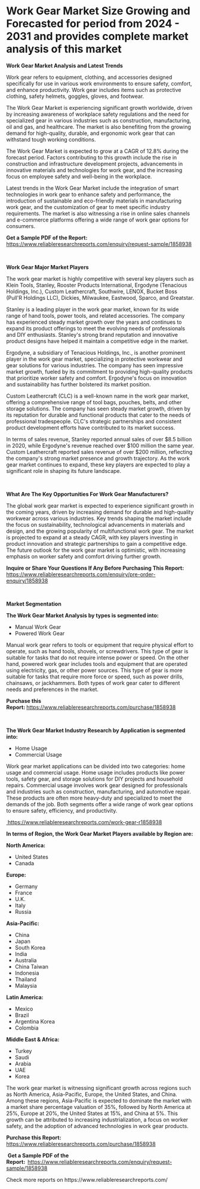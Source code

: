<p><h1>Work Gear Market Size Growing and Forecasted for period from 2024 - 2031 and provides complete market analysis of this market</h1></p><p><strong>Work Gear Market Analysis and Latest Trends</strong></p>
<p><p>Work gear refers to equipment, clothing, and accessories designed specifically for use in various work environments to ensure safety, comfort, and enhance productivity. Work gear includes items such as protective clothing, safety helmets, goggles, gloves, and footwear.</p><p>The Work Gear Market is experiencing significant growth worldwide, driven by increasing awareness of workplace safety regulations and the need for specialized gear in various industries such as construction, manufacturing, oil and gas, and healthcare. The market is also benefiting from the growing demand for high-quality, durable, and ergonomic work gear that can withstand tough working conditions.</p><p>The Work Gear Market is expected to grow at a CAGR of 12.8% during the forecast period. Factors contributing to this growth include the rise in construction and infrastructure development projects, advancements in innovative materials and technologies for work gear, and the increasing focus on employee safety and well-being in the workplace.</p><p>Latest trends in the Work Gear Market include the integration of smart technologies in work gear to enhance safety and performance, the introduction of sustainable and eco-friendly materials in manufacturing work gear, and the customization of gear to meet specific industry requirements. The market is also witnessing a rise in online sales channels and e-commerce platforms offering a wide range of work gear options for consumers.</p></p>
<p><strong>Get a Sample PDF of the Report:&nbsp;</strong> <a href="https://www.reliableresearchreports.com/enquiry/request-sample/1858938">https://www.reliableresearchreports.com/enquiry/request-sample/1858938</a></p>
<p>&nbsp;</p>
<p><strong>Work Gear Major Market Players</strong></p>
<p><p>The work gear market is highly competitive with several key players such as Klein Tools, Stanley, Rooster Products International, Ergodyne (Tenacious Holdings, Inc.), Custom Leathercraft, Southwire, LENOX, Bucket Boss (Pull'R Holdings LLC), Dickies, Milwaukee, Eastwood, Sparco, and Greatstar.</p><p>Stanley is a leading player in the work gear market, known for its wide range of hand tools, power tools, and related accessories. The company has experienced steady market growth over the years and continues to expand its product offerings to meet the evolving needs of professionals and DIY enthusiasts. Stanley's strong brand reputation and innovative product designs have helped it maintain a competitive edge in the market.</p><p>Ergodyne, a subsidiary of Tenacious Holdings, Inc., is another prominent player in the work gear market, specializing in protective workwear and gear solutions for various industries. The company has seen impressive market growth, fueled by its commitment to providing high-quality products that prioritize worker safety and comfort. Ergodyne's focus on innovation and sustainability has further bolstered its market position.</p><p>Custom Leathercraft (CLC) is a well-known name in the work gear market, offering a comprehensive range of tool bags, pouches, belts, and other storage solutions. The company has seen steady market growth, driven by its reputation for durable and functional products that cater to the needs of professional tradespeople. CLC's strategic partnerships and consistent product development efforts have contributed to its market success.</p><p>In terms of sales revenue, Stanley reported annual sales of over $8.5 billion in 2020, while Ergodyne's revenue reached over $100 million the same year. Custom Leathercraft reported sales revenue of over $200 million, reflecting the company's strong market presence and growth trajectory. As the work gear market continues to expand, these key players are expected to play a significant role in shaping its future landscape.</p></p>
<p>&nbsp;</p>
<p><strong>What Are The Key Opportunities For Work Gear Manufacturers?</strong></p>
<p><p>The global work gear market is expected to experience significant growth in the coming years, driven by increasing demand for durable and high-quality workwear across various industries. Key trends shaping the market include the focus on sustainability, technological advancements in materials and design, and the growing popularity of multifunctional work gear. The market is projected to expand at a steady CAGR, with key players investing in product innovation and strategic partnerships to gain a competitive edge. The future outlook for the work gear market is optimistic, with increasing emphasis on worker safety and comfort driving further growth.</p></p>
<p><strong>Inquire or Share Your Questions If Any Before Purchasing This Report:</strong> <a href="https://www.reliableresearchreports.com/enquiry/pre-order-enquiry/1858938">https://www.reliableresearchreports.com/enquiry/pre-order-enquiry/1858938</a></p>
<p>&nbsp;</p>
<p><strong>Market Segmentation</strong></p>
<p><strong>The Work Gear Market Analysis by types is segmented into:</strong></p>
<p><ul><li>Manual Work Gear</li><li>Powered Work Gear</li></ul></p>
<p><p>Manual work gear refers to tools or equipment that require physical effort to operate, such as hand tools, shovels, or screwdrivers. This type of gear is suitable for tasks that do not require intense power or speed. On the other hand, powered work gear includes tools and equipment that are operated using electricity, gas, or other power sources. This type of gear is more suitable for tasks that require more force or speed, such as power drills, chainsaws, or jackhammers. Both types of work gear cater to different needs and preferences in the market.</p></p>
<p><strong>Purchase this Report:&nbsp;</strong><a href="https://www.reliableresearchreports.com/purchase/1858938">https://www.reliableresearchreports.com/purchase/1858938</a></p>
<p>&nbsp;</p>
<p><strong>The Work Gear Market Industry Research by Application is segmented into:</strong></p>
<p><ul><li>Home Usage</li><li>Commercial Usage</li></ul></p>
<p><p>Work gear market applications can be divided into two categories: home usage and commercial usage. Home usage includes products like power tools, safety gear, and storage solutions for DIY projects and household repairs. Commercial usage involves work gear designed for professionals and industries such as construction, manufacturing, and automotive repair. These products are often more heavy-duty and specialized to meet the demands of the job. Both segments offer a wide range of work gear options to ensure safety, efficiency, and productivity.</p></p>
<p><a href="https://www.reliableresearchreports.com/work-gear-r1858938">&nbsp;https://www.reliableresearchreports.com/work-gear-r1858938</a></p>
<p><strong>In terms of Region, the Work Gear Market Players available by Region are:</strong></p>
<p>
    <p> <strong> North America: </strong>
        <ul>
            <li>United States</li>
            <li>Canada</li>
        </ul>
        </p> 
    <p> <strong> Europe: </strong>
        <ul>
            <li>Germany</li>
            <li>France</li>
            <li>U.K.</li>
            <li>Italy</li>
            <li>Russia</li>
        </ul>
        </p> 
    <p> <strong> Asia-Pacific: </strong>
        <ul>
            <li>China</li>
            <li>Japan</li>
            <li>South Korea</li>
            <li>India</li>
            <li>Australia</li>
            <li>China Taiwan</li>
            <li>Indonesia</li>
            <li>Thailand</li>
            <li>Malaysia</li>
        </ul>
        </p> 
    <p> <strong> Latin America: </strong>
        <ul>
            <li>Mexico</li>
            <li>Brazil</li>
            <li>Argentina Korea</li>
            <li>Colombia</li>
        </ul>
        </p> 
    <p> <strong> Middle East & Africa: </strong>
        <ul>
            <li>Turkey</li>
            <li>Saudi</li>
            <li>Arabia</li>
            <li>UAE</li>
            <li>Korea</li>
        </ul>
    </p>
    </p>
<p><p>The work gear market is witnessing significant growth across regions such as North America, Asia-Pacific, Europe, the United States, and China. Among these regions, Asia-Pacific is expected to dominate the market with a market share percentage valuation of 35%, followed by North America at 25%, Europe at 20%, the United States at 15%, and China at 5%. This growth can be attributed to increasing industrialization, a focus on worker safety, and the adoption of advanced technologies in work gear products.</p></p>
<p><strong>Purchase this Report: </strong><a href="https://www.reliableresearchreports.com/purchase/1858938">https://www.reliableresearchreports.com/purchase/1858938</a></p>
<p>&nbsp;<strong>Get a Sample PDF of the Report:&nbsp;&nbsp;</strong><a href="https://www.reliableresearchreports.com/enquiry/request-sample/1858938">https://www.reliableresearchreports.com/enquiry/request-sample/1858938</a></p>
<p><strong></strong></p>
<p>Check more reports on https://www.reliableresearchreports.com/</p>